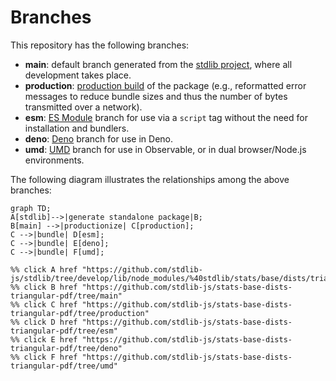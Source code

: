 <!--

@license Apache-2.0

Copyright (c) 2022 The Stdlib Authors.

Licensed under the Apache License, Version 2.0 (the "License");
you may not use this file except in compliance with the License.
You may obtain a copy of the License at

    http://www.apache.org/licenses/LICENSE-2.0

Unless required by applicable law or agreed to in writing, software
distributed under the License is distributed on an "AS IS" BASIS,
WITHOUT WARRANTIES OR CONDITIONS OF ANY KIND, either express or implied.
See the License for the specific language governing permissions and
limitations under the License.

-->

# Branches

This repository has the following branches:

-   **main**: default branch generated from the [stdlib project][stdlib-url], where all development takes place.
-   **production**: [production build][production-url] of the package (e.g., reformatted error messages to reduce bundle sizes and thus the number of bytes transmitted over a network).
-   **esm**: [ES Module][esm-url] branch for use via a `script` tag without the need for installation and bundlers.
-   **deno**: [Deno][deno-url] branch for use in Deno.
-   **umd**: [UMD][umd-url] branch for use in Observable, or in dual browser/Node.js environments.

The following diagram illustrates the relationships among the above branches:

```mermaid
graph TD;
A[stdlib]-->|generate standalone package|B;
B[main] -->|productionize| C[production];
C -->|bundle| D[esm];
C -->|bundle| E[deno];
C -->|bundle| F[umd];

%% click A href "https://github.com/stdlib-js/stdlib/tree/develop/lib/node_modules/%40stdlib/stats/base/dists/triangular/pdf"
%% click B href "https://github.com/stdlib-js/stats-base-dists-triangular-pdf/tree/main"
%% click C href "https://github.com/stdlib-js/stats-base-dists-triangular-pdf/tree/production"
%% click D href "https://github.com/stdlib-js/stats-base-dists-triangular-pdf/tree/esm"
%% click E href "https://github.com/stdlib-js/stats-base-dists-triangular-pdf/tree/deno"
%% click F href "https://github.com/stdlib-js/stats-base-dists-triangular-pdf/tree/umd"
```

[stdlib-url]: https://github.com/stdlib-js/stdlib/tree/develop/lib/node_modules/%40stdlib/stats/base/dists/triangular/pdf
[production-url]: https://github.com/stdlib-js/stats-base-dists-triangular-pdf/tree/production
[deno-url]: https://github.com/stdlib-js/stats-base-dists-triangular-pdf/tree/deno
[umd-url]: https://github.com/stdlib-js/stats-base-dists-triangular-pdf/tree/umd
[esm-url]: https://github.com/stdlib-js/stats-base-dists-triangular-pdf/tree/esm